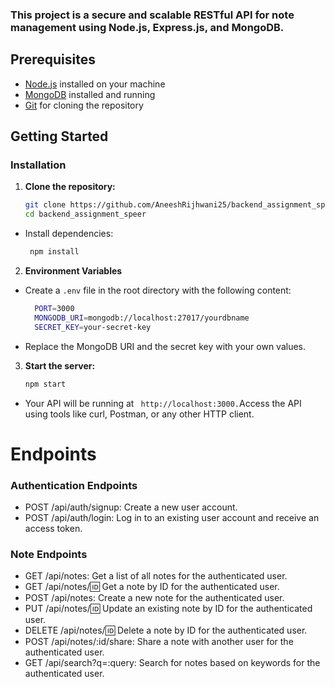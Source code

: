 ### This project is a secure and scalable RESTful API for note management using Node.js, Express.js, and MongoDB.


## Prerequisites

- [Node.js](https://nodejs.org/) installed on your machine
- [MongoDB](https://www.mongodb.com/) installed and running
- [Git](https://git-scm.com/) for cloning the repository

## Getting Started

### Installation

1. **Clone the repository:**

   ```bash
   git clone https://github.com/AneeshRijhwani25/backend_assignment_speer.git
   cd backend_assignment_speer
- Install dependencies:
  ```bash
   npm install
2. **Environment Variables**
- Create a ```.env``` file in the root directory with the following content:
  ```bash
    PORT=3000
    MONGODB_URI=mongodb://localhost:27017/yourdbname
    SECRET_KEY=your-secret-key
- Replace the MongoDB URI and the secret key with your own values.



3. **Start the server:**
    ```bash
    npm start 
- Your API will be running at ``` http://localhost:3000.```Access the API using tools like curl, Postman, or any other HTTP client.

# Endpoints
### Authentication Endpoints
- POST /api/auth/signup: Create a new user account.
- POST /api/auth/login: Log in to an existing user account and receive an access token.
### Note Endpoints
- GET /api/notes: Get a list of all notes for the authenticated user.
- GET /api/notes/:id: Get a note by ID for the authenticated user.
- POST /api/notes: Create a new note for the authenticated user.
- PUT /api/notes/:id: Update an existing note by ID for the authenticated user.
- DELETE /api/notes/:id: Delete a note by ID for the authenticated user.
- POST /api/notes/:id/share: Share a note with another user for the authenticated user.
- GET /api/search?q=:query: Search for notes based on keywords for the authenticated user.



